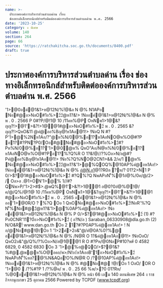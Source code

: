 ```yaml
---
name: >-
  ประกาศองค์การบริหารส่วนตำบลด่าน เรื่อง
  ช่องทางอิเล็กทรอนิกส์สำหรับติดต่อองค์การบริหารส่วนตำบลด่าน พ.ศ. 2566
date: '2023-10-25'
category: ง พิเศษ
volume: 140
section: 264
page: 66
source: 'https://ratchakitcha.soc.go.th/documents/8400.pdf'
draft: true
---
```


# ประกาศองค์การบริหารส่วนตำบลด่าน เรื่อง ช่องทางอิเล็กทรอนิกส์สำหรับติดต่อองค์การบริหารส่วนตำบลด่าน พ.ศ. 2566

'1>@0อค์@1&1>ห@12N/%!ํ@&ล N @% N1APอ Nอ#@อ>NลO#1อ%>2์2ํ@ห1?&!> !Nออค์@1&1>ห@12N/%!ํ@&ล N @% พ . 0 . 2566 P 0#?P/@!1@ 10 /11คห%@P OหNพ1>1@&?ญญ?!>@1'>&?!>1@@1#@อ>NลO#1อ%>2์ พ . 0 . 2565 &?ญญ?!>QหO&11 @คํ@ออ%Bญ@!ห1Aอ@1!> !NอQ N #?P'1>@%2Nห1Aอ/?"@ห%N/0@%อ1?ห1AอNO@ห%O@#?P อ1?#?PN?P0/Oอ#@Nอ#@อ>NลO#1อ%>2์#?Pห%N/0@%อ1?'1>@0ํ@ห% QหO"Aอ/N@ห%N/0@%อ1? ห1AอNO@ห%O@#?Pอ1?%?Q%R O 1?&!@//?%Oล>N/ล@#?Pคํ@ออ%Bญ@!ห1Aอ@1!> !Nอ%?Q%NO@2CN1>&& 2/ค/1 ํ@ห% Nอ#@อ>NลO#1อ%>2์2ํ@ห1?&'1>@%QOQ%@10AP%คํ@อห1Aอ!> !Nออค์@1&1>ห@12N/%!ํ@&ล N @% อํ@N.อ1@1?R0ล ?ห/? 01?2>N1 P 0/>$?@1#@อ>NลO#1อ%>2์ #?Q%?Q NพAPอN'็%@1อํ@%/0ค/@/2> / Oล>ล .@1>ON'1>@% 1//#?QNพ>P/'1>2>#$>.@พQ%@1'>&?!>1@@1 อ@0?0อํ@%@!@/ค/@/Q%/@!1@ 10 /11คห%@P OหNพ1>1@&?ญญ?!>@1'>&?!>1@@1 #@อ>NลO#1อ%>2์ พ . 0 . 2565 อค์@1&1>ห@12N/%!ํ@&ล N @% ออ'1>@0R/O ? %?Q Oอ 1 QหONอ#@อ>NลO#1อ%>2์!NอR'%?Q N'็%Nอ#@2ํ@ห1?&'1>@%0AP%คํ@อห1Aอ!> !Nอ อค์@1&1>ห@12N/%!ํ@&ล N @% P 0/>$?@1#@อ>NลO#1อ%>2์ (1) #?Pอ0CNR'11?0์อ>NลO#1อ%>2์ ( อ?N/ล ) Saraban_06330908@dla.go.th (2) N/O&R!์ www.dan.go.th Oอ 2 1?#?P0AP%คํ@อห1Aอ!> ! N อ/@Nอ#@!@/Oอ 1 '1>2ค์>2อ&"@/คํ@0A%0?%@ อค์@1&1>ห@12N/%!ํ@&ล N @% /N@R O 1?&คํ@อห1Aอ@1!> !NอOลO/ QหO2อ&"@/Q%/?%Oล>N/ล@1@@1 R O #?Pห/@0NลP#10?พ#์ 0 4582 6829, 0 4582 6830 Oอ 3 '1>@%อ@QO/>$?@1&?%#@.@พ@ห%O@อคอ/พ>/N!อ1์ห1AออB'1์อ>NลO#1อ%>2์ NพAPอN'็%หล?@%N&AQอ!O%/N@R O /?@10AP%คํ@อห1Aอ!> !Nออค์@1&1>ห@12N/%!ํ@&ล N @% #@Nอ#@ !@/Oอ 1 OลO/ OR O '1>@0  /?%#?P 1 /?%@ค/ พ . 0 . 25 66 %พ/>?0 01?Rห/ %@0อค์@1&1>ห@12N/%!ํ@&ล N @% หน้า 66 เลม 140 ตอนพิเศษ 264 ง ราชกิจจานุเบกษา 25 ตุลาคม 2566 Powered by TCPDF (www.tcpdf.org)
